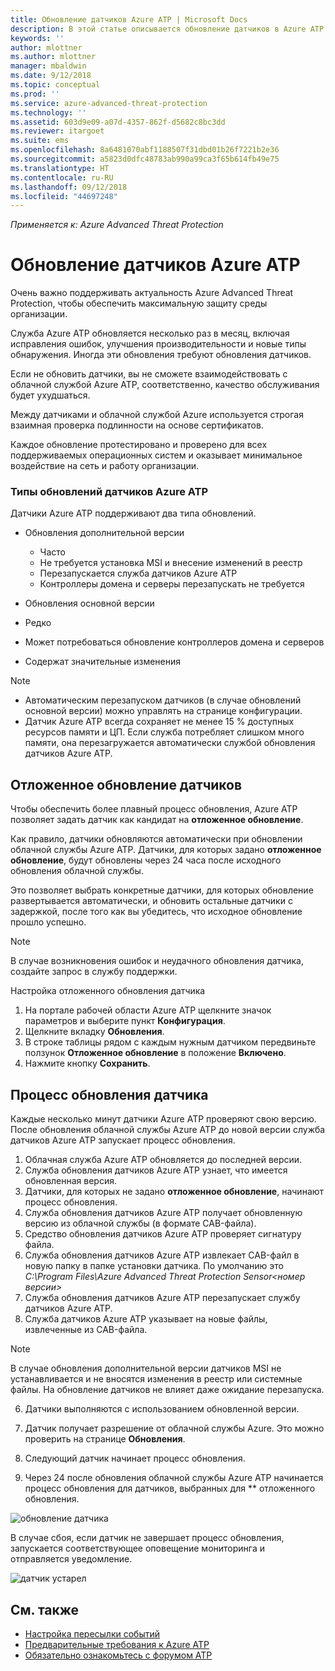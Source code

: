 ```yaml
---
title: Обновление датчиков Azure ATP | Microsoft Docs
description: В этой статье описывается обновление датчиков в Azure ATP.
keywords: ''
author: mlottner
ms.author: mlottner
manager: mbaldwin
ms.date: 9/12/2018
ms.topic: conceptual
ms.prod: ''
ms.service: azure-advanced-threat-protection
ms.technology: ''
ms.assetid: 603d9e09-a07d-4357-862f-d5682c8bc3dd
ms.reviewer: itargoet
ms.suite: ems
ms.openlocfilehash: 8a6481070abf1188507f31dbd01b26f7221b2e36
ms.sourcegitcommit: a5823d0dfc48783ab990a99ca3f65b614fb49e75
ms.translationtype: HT
ms.contentlocale: ru-RU
ms.lasthandoff: 09/12/2018
ms.locfileid: "44697248"
---
```

*Применяется к: Azure Advanced Threat Protection*


# <a name="update-azure-atp-sensors"></a>Обновление датчиков Azure ATP
Очень важно поддерживать актуальность Azure Advanced Threat Protection, чтобы обеспечить максимальную защиту среды организации.

Служба Azure ATP обновляется несколько раз в месяц, включая исправления ошибок, улучшения производительности и новые типы обнаружения. Иногда эти обновления требуют обновления датчиков. 

Если не обновить датчики, вы не сможете взаимодействовать с облачной службой Azure ATP, соответственно, качество обслуживания будет ухудшаться. 

Между датчиками и облачной службой Azure используется строгая взаимная проверка подлинности на основе сертификатов. 

Каждое обновление протестировано и проверено для всех поддерживаемых операционных систем и оказывает минимальное воздействие на сеть и работу организации.

### <a name="azure-atp-sensor-update-types"></a>Типы обновлений датчиков Azure ATP   

Датчики Azure ATP поддерживают два типа обновлений.
- Обновления дополнительной версии 
  - Часто 
  - Не требуется установка MSI и внесение изменений в реестр
  - Перезапускается служба датчиков Azure ATP
  - Контроллеры домена и серверы перезапускать не требуется

- Обновления основной версии
 - Редко
 - Может потребоваться обновление контроллеров домена и серверов
 - Содержат значительные изменения 

> [!NOTE]
>- Автоматическим перезапуском датчиков (в случае обновлений основной версии) можно управлять на странице конфигурации. 
> - Датчик Azure ATP всегда сохраняет не менее 15 % доступных ресурсов памяти и ЦП. Если служба потребляет слишком много памяти, она перезагружается автоматически службой обновления датчиков Azure ATP.

## <a name="delayed-sensor-update"></a>Отложенное обновление датчиков
Чтобы обеспечить более плавный процесс обновления, Azure ATP позволяет задать датчик как кандидат на **отложенное обновление**. 

Как правило, датчики обновляются автоматически при обновлении облачной службы Azure ATP. Датчики, для которых задано **отложенное обновление**, будут обновлены через 24 часа после исходного обновления облачной службы.

Это позволяет выбрать конкретные датчики, для которых обновление развертывается автоматически, и обновить остальные датчики с задержкой, после того как вы убедитесь, что исходное обновление прошло успешно.

> [!NOTE]
> В случае возникновения ошибок и неудачного обновления датчика, создайте запрос в службу поддержки.

Настройка отложенного обновления датчика

1. На портале рабочей области Azure ATP щелкните значок параметров и выберите пункт **Конфигурация**.
2. Щелкните вкладку **Обновления**.
3. В строке таблицы рядом с каждым нужным датчиком передвиньте ползунок **Отложенное обновление** в положение **Включено**.
4. Нажмите кнопку **Сохранить**.
 
## <a name="sensor-update-process"></a>Процесс обновления датчика

Каждые несколько минут датчики Azure ATP проверяют свою версию. После обновления облачной службы Azure ATP до новой версии служба датчиков Azure ATP запускает процесс обновления.

1. Облачная служба Azure ATP обновляется до последней версии.
2. Служба обновления датчиков Azure ATP узнает, что имеется обновленная версия.
3. Датчики, для которых не задано **отложенное обновление**, начинают процесс обновления.
  1. Служба обновления датчиков Azure ATP получает обновленную версию из облачной службы (в формате CAB-файла).
  2. Средство обновления датчиков Azure ATP проверяет сигнатуру файла.
  3. Служба обновления датчиков Azure ATP извлекает CAB-файл в новую папку в папке установки датчика. По умолчанию это *C:\Program Files\Azure Advanced Threat Protection Sensor\<номер версии>*
  4. Служба обновления датчиков Azure ATP перезапускает службу датчиков Azure ATP.
  5. Служба датчиков Azure ATP указывает на новые файлы, извлеченные из CAB-файла.
  > [!NOTE]
  >В случае обновления дополнительной версии датчиков MSI не устанавливается и не вносятся изменения в реестр или системные файлы. На обновление датчиков не влияет даже ожидание перезапуска. 
  6. Датчики выполняются с использованием обновленной версии.
  7. Датчик получает разрешение от облачной службы Azure. Это можно проверить на странице **Обновления**.
  8. Следующий датчик начинает процесс обновления. 

4. Через 24 после обновления облачной службы Azure ATP начинается процесс обновления для датчиков, выбранных для ** отложенного обновления.

![обновление датчика](./media/sensor-update.png)


В случае сбоя, если датчик не завершает процесс обновления, запускается соответствующее оповещение мониторинга и отправляется уведомление.

![датчик устарел](./media/sensor-outdated.png)


## <a name="see-also"></a>См. также

- [Настройка пересылки событий](configure-event-forwarding.md)
- [Предварительные требования к Azure ATP](atp-prerequisites.md)
- [Обязательно ознакомьтесь с форумом ATP](https://aka.ms/azureatpcommunity)